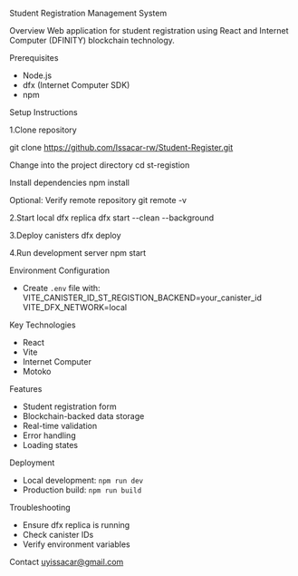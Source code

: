 Student Registration Management System

Overview
Web application for student registration using React and Internet Computer (DFINITY) blockchain technology.

Prerequisites
- Node.js
- dfx (Internet Computer SDK)
- npm

Setup Instructions

1.Clone repository

git clone https://github.com/Issacar-rw/Student-Register.git

Change into the project directory
cd st-registion

Install dependencies
npm install

Optional: Verify remote repository
git remote -v

2.Start local dfx replica
dfx start --clean --background

3.Deploy canisters
dfx deploy

4.Run development server
npm start

Environment Configuration
- Create `.env` file with:
VITE_CANISTER_ID_ST_REGISTION_BACKEND=your_canister_id
VITE_DFX_NETWORK=local

Key Technologies
- React
- Vite
- Internet Computer
- Motoko

Features
- Student registration form
- Blockchain-backed data storage
- Real-time validation
- Error handling
- Loading states

Deployment
- Local development: `npm run dev`
- Production build: `npm run build`

Troubleshooting
- Ensure dfx replica is running
- Check canister IDs
- Verify environment variables

Contact
uyissacar@gmail.com

